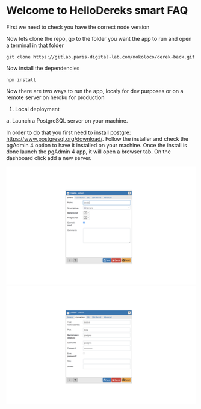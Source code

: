 # Welcome to HelloDereks smart FAQ

First we need to check you have the correct node version

Now lets clone the repo, go to the folder you want the app to run and open a terminal in that folder

    git clone https://gitlab.paris-digital-lab.com/mokoloco/derek-back.git

Now install the dependencies 

    npm install

Now there are two ways to run the app, localy for dev purposes or on a remote server on heroku for production

1.  Local deployment

a.  Launch a PostgreSQL server on your machine.

In order to do that you first need to install postgre: https://www.postgresql.org/download/. Follow the installer and check the pgAdmin 4 option to have it installed on your machine.
Once the install is done launch the pgAdmin 4 app, it will open a browser tab. On the dashboard click add a new server.

<img src="db1.png"/><img src="db2.png"/>
